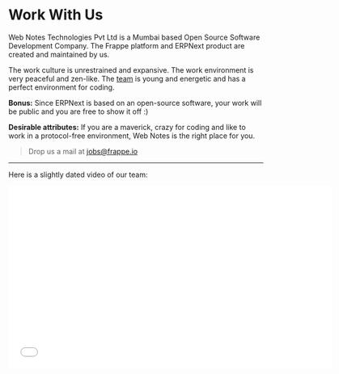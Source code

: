 # Work With Us

<p class="lead"></p>

Web Notes Technologies Pvt Ltd is a Mumbai based Open Source Software Development Company. The Frappe platform and ERPNext product are created and maintained by us.

The work culture is unrestrained and expansive. The work environment is very peaceful and zen-like. The [team](/webnotes) is young and energetic and has a perfect environment for coding.

**Bonus:** Since ERPNext is based on an open-source software, your work will be public and you are free to show it off :)

**Desirable attributes:** If you are a maverick, crazy for coding and like to work in a protocol-free environment, Web Notes is the right place for you.

> Drop us a mail at jobs@frappe.io

---

Here is a slightly dated video of our team:

<iframe width="640" height="360" src="//www.youtube.com/embed/zRoFnqN6kPU?feature=player_embedded" frameborder="0" allowfullscreen></iframe>

